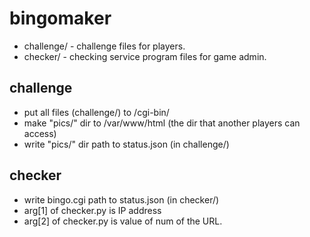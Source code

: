 # bingomaker
* challenge/ - challenge files for players.
* checker/ - checking service program files for game admin.
## challenge
* put all files (challenge/) to /cgi-bin/
* make "pics/" dir to /var/www/html (the dir that another players can access)
* write "pics/" dir path to status.json (in challenge/)
## checker
* write bingo.cgi path to status.json (in checker/)
* arg[1] of checker.py is IP address
* arg[2] of checker.py is value of num of the URL.
